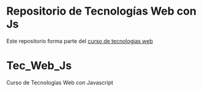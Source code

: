 # Repositorio de Tecnologías Web con Js

Este repositorio forma parte del  [curso de tecnologias web](https://github.com/adrianeguez/Tec_Web_Js_2016_B)

# Tec_Web_Js
Curso de Tecnologías Web con Javascript
